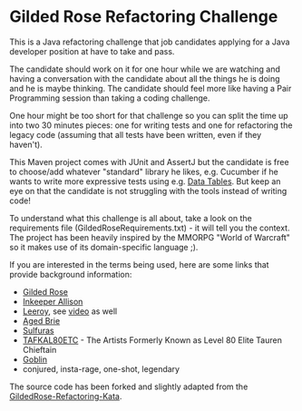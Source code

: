 Gilded Rose Refactoring Challenge
=================================

This is a Java refactoring challenge that job candidates applying for a Java developer position at <company> have to take and pass.

The candidate should work on it for one hour while we are watching and having a conversation with the candidate about all the things
he is doing and he is maybe thinking. The candidate should feel more like having a Pair Programming session than taking a coding challenge.

One hour might be too short for that challenge so you can split the time up into two 30 minutes pieces:
one for writing tests and one for refactoring the legacy code (assuming that all tests have been written, even if they haven't).

This Maven project comes with JUnit and AssertJ but the candidate is free to choose/add whatever "standard" library he likes, e.g.
Cucumber if he wants to write more expressive tests using e.g. [Data Tables](https://cucumber.io/docs/reference#data-tables). But keep an eye on
that the candidate is not struggling with the tools instead of writing code!

To understand what this challenge is all about, take a look on the requirements file (GildedRoseRequirements.txt) - it will tell you the context.
The project has been heavily inspired by the MMORPG "World of Warcraft" so it makes use of its domain-specific language ;).

If you are interested in the terms being used, here are some links that provide background information:
* [Gilded Rose](http://wowwiki.wikia.com/wiki/Gilded_Rose)
* [Inkeeper Allison](http://wowwiki.wikia.com/wiki/Innkeeper_Allison)
* [Leeroy](https://en.wikipedia.org/wiki/Leeroy_Jenkins), see [video](https://www.youtube.com/watch?v=LkCNJRfSZBU) as well
* [Aged Brie](http://www.wowhead.com/item=1707/stormwind-brie)
* [Sulfuras](http://www.wowhead.com/item=17182/sulfuras-hand-of-ragnaros)
* [TAFKAL80ETC](http://wowwiki.wikia.com/wiki/Elite_Tauren_Chieftain) - The Artists Formerly Known as Level 80 Elite Tauren Chieftain
* [Goblin](http://wowwiki.wikia.com/wiki/Goblin)
* conjured, insta-rage, one-shot, legendary

The source code has been forked and slightly adapted from the [GildedRose-Refactoring-Kata](https://github.com/emilybache/GildedRose-Refactoring-Kata).